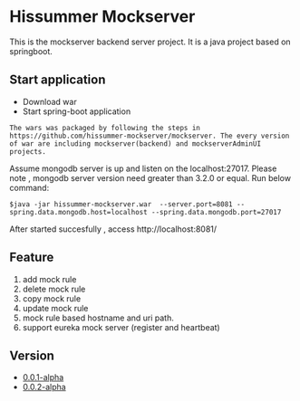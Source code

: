 # Hissummer Mockserver 

This is the mockserver backend server project. It is a java project based on springboot. 

## Start application
* Download war
* Start spring-boot application
```
The wars was packaged by following the steps in https://github.com/hissummer-mockserver/mockserver. The every version of war are including mockserver(backend) and mockserverAdminUI projects.
```
Assume mongodb server is up and listen on the localhost:27017.  Please note , mongodb server version need greater than 3.2.0 or equal. Run below command:
```
$java -jar hissummer-mockserver.war  --server.port=8081 --spring.data.mongodb.host=localhost --spring.data.mongodb.port=27017
```
After started succesfully , access http://localhost:8081/

## Feature
1. add mock rule
2. delete mock rule
3. copy mock rule
4. update mock rule
5. mock rule based hostname and uri path.  
6. support eureka mock server (register and heartbeat)

## Version
* <a href="#"> 0.0.1-alpha </a> 
* <a href="https://pkg.githubusercontent.com/199478482/34f13c00-1ba5-11ea-9074-b6b2365e7c6d?X-Amz-Algorithm=AWS4-HMAC-SHA256&X-Amz-Credential=AKIAIWNJYAX4CSVEH53A%2F20191210%2Fus-east-1%2Fs3%2Faws4_request&X-Amz-Date=20191210T153505Z&X-Amz-Expires=300&X-Amz-Signature=7193bf34b93af1fce81246e49b03b53333725880d6aa0a46879d4fde9802772b&X-Amz-SignedHeaders=host&actor_id=784170&response-content-disposition=filename%3Dmockserver-0.0.2-alpha.war&response-content-type=application%2Foctet-stream"> 0.0.2-alpha </a>


